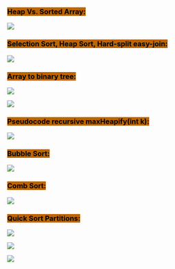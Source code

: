 ### <mark style="background: #BD6500;">Heap Vs. Sorted Array:</mark>
![](https://i.imgur.com/yxyYsol.png)

### <mark style="background: #BD6500;">Selection Sort, Heap Sort, Hard-split easy-join:</mark>
![](https://i.imgur.com/DzPTvlE.png)

### <mark style="background: #BD6500;">Array to binary tree:</mark>


![](https://i.imgur.com/2AAIrOK.png)


![](https://i.imgur.com/uugDL5l.png)


### <mark style="background: #BD6500;">Pseudocode recursive maxHeapify(int k):</mark>

![](https://i.imgur.com/59Hpm12.png)

### <mark style="background: #BD6500;">Bubble Sort:</mark>

![](https://i.imgur.com/eA0VG3D.png)

### <mark style="background: #BD6500;">Comb Sort:</mark>

![](https://i.imgur.com/7fQqFFy.png)

### <mark style="background: #BD6500;">Quick Sort Partitions:</mark>

![](https://i.imgur.com/lwXWd5F.png)

![](https://i.imgur.com/O6LfrEa.png)

![](https://i.imgur.com/rYNl2dH.png)
